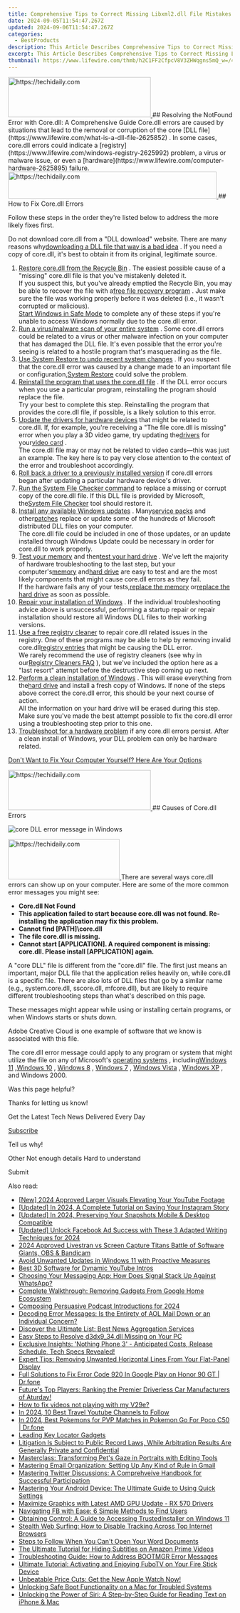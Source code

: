 ```yaml
---
title: Comprehensive Tips to Correct Missing Libxml2.dll File Mistakes
date: 2024-09-05T11:54:47.267Z
updated: 2024-09-06T11:54:47.267Z
categories:
  - BestProducts
description: This Article Describes Comprehensive Tips to Correct Missing Libxml2.dll File Mistakes
excerpt: This Article Describes Comprehensive Tips to Correct Missing Libxml2.dll File Mistakes
thumbnail: https://www.lifewire.com/thmb/h2C1FF2CfpcV8V3ZHWqgns5mQ_w=/400x300/filters:no_upscale():max_bytes(150000):strip_icc():format(webp)/libxml2-dll-error-message-59b2eec103f4020010ffdd24.png
---
```


<!-- affiliate ads begin -->
<a href="https://25home.pxf.io/c/5597632/2123479/16836" target="_top" id="2123479">
  <img src="//a.impactradius-go.com/display-ad/16836-2123479" border="0" alt="https://techidaily.com" width="320" height="90"/>
</a>
<img height="0" width="0" src="https://25home.pxf.io/i/5597632/2123479/16836" style="position:absolute;visibility:hidden;" border="0" />
<!-- affiliate ads end -->
## Resolving the NotFound Error with Core.dll: A Comprehensive Guide
 Core.dll errors are caused by situations that lead to the removal or corruption of the core [DLL file](https://www.lifewire.com/what-is-a-dll-file-2625852) . In some cases, core.dll errors could indicate a [registry](https://www.lifewire.com/windows-registry-2625992) problem, a virus or malware issue, or even a [hardware](https://www.lifewire.com/computer-hardware-2625895) failure.

<!-- affiliate ads begin -->
<a href="https://aligracehair.sjv.io/c/5597632/2115936/19272" target="_top" id="2115936">
  <img src="//a.impactradius-go.com/display-ad/19272-2115936" border="0" alt="https://techidaily.com" width="468" height="60"/>
</a>
<img height="0" width="0" src="https://aligracehair.sjv.io/i/5597632/2115936/19272" style="position:absolute;visibility:hidden;" border="0" />
<!-- affiliate ads end -->
## How to Fix Core.dll Errors

 Follow these steps in the order they're listed below to address the more likely fixes first.

 Do not download core.dll from a "DLL download" website. There are many reasons why[downloading a DLL file that way is a bad idea](https://www.lifewire.com/important-reasons-not-to-download-dll-files-2624455) . If you need a copy of core.dll, it's best to obtain it from its original, legitimate source.

1. [Restore core.dll from the Recycle Bin](https://www.lifewire.com/how-to-restore-deleted-files-from-the-recycle-bin-2624515) . The easiest possible cause of a "missing" core.dll file is that you've mistakenly deleted it.  
 If you suspect this, but you've already emptied the Recycle Bin, you may be able to recover the file with a[free file recovery program](https://www.lifewire.com/free-data-recovery-software-tools-2622893) . Just make sure the file was working properly before it was deleted (i.e., it wasn't corrupted or malicious).  
[Start Windows in Safe Mode](https://www.lifewire.com/how-do-i-start-windows-in-safe-mode-2624480) to complete any of these steps if you're unable to access Windows normally due to the core.dll error.
2. [Run a virus/malware scan of your entire system](https://www.lifewire.com/properly-scan-your-computer-for-viruses-and-other-malware-2624526) . Some core.dll errors could be related to a virus or other malware infection on your computer that has damaged the DLL file. It's even possible that the error you're seeing is related to a hostile program that's masquerading as the file.
3. [Use System Restore to undo recent system changes](https://www.lifewire.com/how-to-use-system-restore-in-windows-2626131) . If you suspect that the core.dll error was caused by a change made to an important file or configuration,[System Restore](https://www.lifewire.com/what-is-system-restore-2626022) could solve the problem.
4. [Reinstall the program that uses the core.dll file](https://www.lifewire.com/what-is-the-proper-way-to-reinstall-a-software-program-2624478) . If the DLL error occurs when you use a particular program, reinstalling the program should replace the file.  
 Try your best to complete this step. Reinstalling the program that provides the core.dll file, if possible, is a likely solution to this error.
5. [Update the drivers for hardware devices](https://www.lifewire.com/how-to-update-drivers-in-windows-2619214) that might be related to core.dll. If, for example, you're receiving a "The file core.dll is missing" error when you play a 3D video game, try updating the[drivers](https://www.lifewire.com/what-is-a-device-driver-2625796) for your[video card](https://www.lifewire.com/what-is-a-video-card-2618161) .  
 The core.dll file may or may not be related to video cards—this was just an example. The key here is to pay very close attention to the context of the error and troubleshoot accordingly.
6. [Roll back a driver to a previously installed version](https://www.lifewire.com/how-to-roll-back-a-driver-in-windows-2619217) if core.dll errors began after updating a particular hardware device's driver.
7. [Run the System File Checker command](https://www.lifewire.com/how-to-use-sfc-scannow-to-repair-windows-system-files-2626161) to replace a missing or corrupt copy of the core.dll file. If this DLL file is provided by Microsoft, the[System File Checker](https://www.lifewire.com/sfc-command-system-file-checker-2626020) tool should restore it.
8. [Install any available Windows updates](https://www.lifewire.com/how-to-check-for-install-windows-updates-2624596) . Many[service packs](https://www.lifewire.com/what-is-a-service-pack-2626010) and other[patches](https://www.lifewire.com/what-is-a-patch-2625960) replace or update some of the hundreds of Microsoft distributed DLL files on your computer.  
 The core.dll file could be included in one of those updates, or an update installed through Windows Update could be necessary in order for core.dll to work properly.
9. [Test your memory](https://www.lifewire.com/free-memory-test-programs-2626178) and then[test your hard drive](https://www.lifewire.com/free-hard-drive-testing-programs-2626183) . We've left the majority of hardware troubleshooting to the last step, but your computer's[memory](https://www.lifewire.com/what-is-random-access-memory-ram-2618159) and[hard drive](https://www.lifewire.com/what-is-a-hard-disk-drive-2618152) are easy to test and are the most likely components that might cause core.dll errors as they fail.  
 If the hardware fails any of your tests,[replace the memory](https://www.lifewire.com/how-to-replace-the-memory-ram-in-a-computer-2626201) or[replace the hard drive](https://www.lifewire.com/how-to-replace-a-hard-drive-2626200) as soon as possible.
10. [Repair your installation of Windows](https://www.lifewire.com/how-do-i-automatically-repair-windows-problems-2624907) . If the individual troubleshooting advice above is unsuccessful, performing a startup repair or repair installation should restore all Windows DLL files to their working versions.
11. [Use a free registry cleaner](https://www.lifewire.com/free-registry-cleaners-2626176) to repair core.dll related issues in the registry. One of these programs may be able to help by removing invalid core.dll[registry entries](https://www.lifewire.com/what-is-a-registry-key-2625999) that might be causing the DLL error.  
 We rarely recommend the use of registry cleaners (see why in our[Registry Cleaners FAQ](https://www.lifewire.com/registry-cleaner-faq-2625124) ), but we've included the option here as a "last resort" attempt before the destructive step coming up next.
12. [Perform a clean installation of Windows](https://www.lifewire.com/how-to-clean-install-windows-2624904) . This will erase everything from the[hard drive](https://www.lifewire.com/what-is-a-hard-disk-drive-2618152) and install a fresh copy of Windows. If none of the steps above correct the core.dll error, this should be your next course of action.  
 All the information on your hard drive will be erased during this step. Make sure you've made the best attempt possible to fix the core.dll error using a troubleshooting step prior to this one.
13. [Troubleshoot for a hardware problem](https://www.lifewire.com/fix-a-dll-issue-caused-by-a-hardware-problem-2624493) if any core.dll errors persist. After a clean install of Windows, your DLL problem can only be hardware related.

[Don't Want to Fix Your Computer Yourself? Here Are Your Options](https://www.lifewire.com/how-do-i-get-my-computer-fixed-2625167)

<!-- affiliate ads begin -->
<a href="https://wigfever.sjv.io/c/5597632/2014857/22899" target="_top" id="2014857">
  <img src="//a.impactradius-go.com/display-ad/22899-2014857" border="0" alt="https://techidaily.com" width="320" height="90"/>
</a>
<img height="0" width="0" src="https://wigfever.sjv.io/i/5597632/2014857/22899" style="position:absolute;visibility:hidden;" border="0" />
<!-- affiliate ads end -->
## Causes of Core.dll Errors

![core DLL error message in Windows](https://www.lifewire.com/thmb/4CzfTsaLQYHN32Vx8k0hNjrfMS8=/1500x0/filters:no_upscale():max_bytes(150000):strip_icc():format(webp)/core-dll-error-message-5ab3bf728e1b6e00379ec776.png)

<!-- affiliate ads begin -->
<a href="https://aligracehair.sjv.io/c/5597632/2135368/19272" target="_top" id="2135368">
  <img src="//a.impactradius-go.com/display-ad/19272-2135368" border="0" alt="https://techidaily.com" width="250" height="90"/>
</a>
<img height="0" width="0" src="https://aligracehair.sjv.io/i/5597632/2135368/19272" style="position:absolute;visibility:hidden;" border="0" />
<!-- affiliate ads end -->
 There are several ways core.dll errors can show up on your computer. Here are some of the more common error messages you might see:

* **Core.dll Not Found**
* **This application failed to start because core.dll was not found. Re-installing the application may fix this problem.**
* **Cannot find \[PATH\]\\core.dll**
* **The file core.dll is missing.**
* **Cannot start \[APPLICATION\]. A required component is missing: core.dll. Please install \[APPLICATION\] again.**

 A "core DLL" file is different from the "core.dll" file. The first just means an important, major DLL file that the application relies heavily on, while core.dll is a specific file. There are also lots of DLL files that go by a similar name (e.g., system.core.dll, sscore.dll, mfcore.dll), but are likely to require different troubleshooting steps than what's described on this page.

 These messages might appear while using or installing certain programs, or when Windows starts or shuts down.

 Adobe Creative Cloud is one example of software that we know is associated with this file.

 The core.dll error message could apply to any program or system that might utilize the file on any of Microsoft's [operating systems](https://www.lifewire.com/operating-systems-2625912) , including[Windows 11](https://www.lifewire.com/windows-11-5188930) ,[Windows 10](https://www.lifewire.com/windows-10-2626217) , [Windows 8](https://www.lifewire.com/windows-8-2626235) , [Windows 7](https://www.lifewire.com/windows-7-2626265) , [Windows Vista](https://www.lifewire.com/windows-vista-2626311) , [Windows XP](https://www.lifewire.com/windows-xp-2626354) , and Windows 2000.

Was this page helpful?

Thanks for letting us know!

 Get the Latest Tech News Delivered Every Day

[Subscribe](https://www.lifewire.com/#)

Tell us why!

 Other  Not enough details  Hard to understand

 Submit

<ins class="adsbygoogle"
     style="display:block"
     data-ad-format="autorelaxed"
     data-ad-client="ca-pub-7571918770474297"
     data-ad-slot="1223367746"></ins>



<ins class="adsbygoogle"
     style="display:block"
     data-ad-client="ca-pub-7571918770474297"
     data-ad-slot="8358498916"
     data-ad-format="auto"
     data-full-width-responsive="true"></ins>

<span class="atpl-alsoreadstyle">Also read:</span>
<div><ul>
<li><a href="https://fox-helps.techidaily.com/new-2024-approved-larger-visuals-elevating-your-youtube-footage/"><u>[New] 2024 Approved  Larger Visuals  Elevating Your YouTube Footage</u></a></li>
<li><a href="https://instagram-clips.techidaily.com/updated-in-2024-a-complete-tutorial-on-saving-your-instagram-story/"><u>[Updated] In 2024, A Complete Tutorial on Saving Your Instagram Story</u></a></li>
<li><a href="https://snapchat-videos.techidaily.com/updated-in-2024-preserving-your-snapshots-mobile-and-desktop-compatible/"><u>[Updated] In 2024, Preserving Your Snapshots  Mobile & Desktop Compatible</u></a></li>
<li><a href="https://facebook-video-files.techidaily.com/updated-unlock-facebook-ad-success-with-these-3-adapted-writing-techniques-for-2024/"><u>[Updated] Unlock Facebook Ad Success with These 3 Adapted Writing Techniques for 2024</u></a></li>
<li><a href="https://remote-screen-capture.techidaily.com/2024-approved-livestran-vs-screen-capture-titans-battle-of-software-giants-obs-and-bandicam/"><u>2024 Approved  Livestran vs Screen Capture Titans  Battle of Software Giants, OBS & Bandicam</u></a></li>
<li><a href="https://win11-tips.techidaily.com/avoid-unwanted-updates-in-windows-11-with-proactive-measures/"><u>Avoid Unwanted Updates in Windows 11 with Proactive Measures</u></a></li>
<li><a href="https://youtube-sure.techidaily.com/3d-software-for-dynamic-youtube-intros/"><u>Best 3D Software for Dynamic YouTube Intros</u></a></li>
<li><a href="https://techtrends.techidaily.com/choosing-your-messaging-app-how-does-signal-stack-up-against-whatsapp/"><u>Choosing Your Messaging App: How Does Signal Stack Up Against WhatsApp?</u></a></li>
<li><a href="https://techtrends.techidaily.com/complete-walkthrough-removing-gadgets-from-google-home-ecosystem/"><u>Complete Walkthrough: Removing Gadgets From Google Home Ecosystem</u></a></li>
<li><a href="https://extra-resources.techidaily.com/composing-persuasive-podcast-introductions-for-2024/"><u>Composing Persuasive Podcast Introductions for 2024</u></a></li>
<li><a href="https://techtrends.techidaily.com/decoding-error-messages-is-the-entirety-of-aol-mail-down-or-an-individual-concern/"><u>Decoding Error Messages: Is the Entirety of AOL Mail Down or an Individual Concern?</u></a></li>
<li><a href="https://techtrends.techidaily.com/discover-the-ultimate-list-best-news-aggregation-services/"><u>Discover the Ultimate List: Best News Aggregation Services</u></a></li>
<li><a href="https://techno-recovery.techidaily.com/easy-steps-to-resolve-d3dx934dll-missing-on-your-pc/"><u>Easy Steps to Resolve d3dx9_34.dll Missing on Your PC</u></a></li>
<li><a href="https://techtrends.techidaily.com/exclusive-insights-nothing-phone-3-anticipated-costs-release-schedule-tech-specs-revealed/"><u>Exclusive Insights: 'Nothing Phone 3' - Anticipated Costs, Release Schedule, Tech Specs Revealed!</u></a></li>
<li><a href="https://techtrends.techidaily.com/expert-tips-removing-unwanted-horizontal-lines-from-your-flat-panel-display/"><u>Expert Tips: Removing Unwanted Horizontal Lines From Your Flat-Panel Display</u></a></li>
<li><a href="https://howto.techidaily.com/full-solutions-to-fix-error-code-920-in-google-play-on-honor-90-gt-drfone-by-drfone-fix-android-problems-fix-android-problems/"><u>Full Solutions to Fix Error Code 920 In Google Play on Honor 90 GT | Dr.fone</u></a></li>
<li><a href="https://techtrends.techidaily.com/futures-top-players-ranking-the-premier-driverless-car-manufacturers-of-aturday/"><u>Future's Top Players: Ranking the Premier Driverless Car Manufacturers of Aturday!</u></a></li>
<li><a href="https://blog-min.techidaily.com/how-to-fix-videos-not-playing-with-my-v29e-by-stellar-video-repair-mobile-video-repair/"><u>How to fix videos not playing with my V29e?</u></a></li>
<li><a href="https://youtube-videos.techidaily.com/in-2024-10-best-travel-youtube-channels-to-follow/"><u>In 2024, 10 Best Travel Youtube Channels to Follow</u></a></li>
<li><a href="https://pokemon-go-android.techidaily.com/in-2024-best-pokemons-for-pvp-matches-in-pokemon-go-for-poco-c50-drfone-by-drfone-virtual-android/"><u>In 2024, Best Pokemons for PVP Matches in Pokemon Go For Poco C50 | Dr.fone</u></a></li>
<li><a href="https://techtrends.techidaily.com/leading-key-locator-gadgets/"><u>Leading Key Locator Gadgets</u></a></li>
<li><a href="https://driver-download.techidaily.com/litigation-is-subject-to-public-record-laws-while-arbitration-results-are-generally-private-and-confidential/"><u>Litigation Is Subject to Public Record Laws, While Arbitration Results Are Generally Private and Confidential</u></a></li>
<li><a href="https://techtrends.techidaily.com/masterclass-transforming-pets-gaze-in-portraits-with-editing-tools/"><u>Masterclass: Transforming Pet's Gaze in Portraits with Editing Tools</u></a></li>
<li><a href="https://techtrends.techidaily.com/mastering-email-organization-setting-up-any-kind-of-rule-in-gmail/"><u>Mastering Email Organization: Setting Up Any Kind of Rule in Gmail</u></a></li>
<li><a href="https://techtrends.techidaily.com/mastering-twitter-discussions-a-comprehveive-handbook-for-successful-participation/"><u>Mastering Twitter Discussions: A Comprehveive Handbook for Successful Participation</u></a></li>
<li><a href="https://techtrends.techidaily.com/mastering-your-android-device-the-ultimate-guide-to-using-quick-settings/"><u>Mastering Your Android Device: The Ultimate Guide to Using Quick Settings</u></a></li>
<li><a href="https://driver-install.techidaily.com/maximize-graphics-with-latest-amd-gpu-update-rx-570-drivers/"><u>Maximize Graphics with Latest AMD GPU Update - RX 570 Drivers</u></a></li>
<li><a href="https://techtrends.techidaily.com/navigating-fb-with-ease-6-simple-methods-to-find-users/"><u>Navigating FB with Ease: 6 Simple Methods to Find Users</u></a></li>
<li><a href="https://techtrends.techidaily.com/obtaining-control-a-guide-to-accessing-trustedinstaller-on-windows-11/"><u>Obtaining Control: A Guide to Accessing TrustedInstaller on Windows 11</u></a></li>
<li><a href="https://techtrends.techidaily.com/stealth-web-surfing-how-to-disable-tracking-across-top-internet-browsers/"><u>Stealth Web Surfing: How to Disable Tracking Across Top Internet Browsers</u></a></li>
<li><a href="https://techtrends.techidaily.com/steps-to-follow-when-you-cant-open-your-word-documents/"><u>Steps to Follow When You Can't Open Your Word Documents</u></a></li>
<li><a href="https://techtrends.techidaily.com/the-ultimate-tutorial-for-hiding-subtitles-on-amazon-prime-videos/"><u>The Ultimate Tutorial for Hiding Subtitles on Amazon Prime Videos</u></a></li>
<li><a href="https://techtrends.techidaily.com/troubleshooting-guide-how-to-address-bootmgr-error-messages/"><u>Troubleshooting Guide: How to Address BOOTMGR Error Messages</u></a></li>
<li><a href="https://techtrends.techidaily.com/ultimate-tutorial-activating-and-enjoying-fubotv-on-your-fire-stick-device/"><u>Ultimate Tutorial: Activating and Enjoying FuboTV on Your Fire Stick Device</u></a></li>
<li><a href="https://techtrends.techidaily.com/unbeatable-price-cuts-get-the-new-apple-watch-now/"><u>Unbeatable Price Cuts: Get the New Apple Watch Now!</u></a></li>
<li><a href="https://techtrends.techidaily.com/unlocking-safe-boot-functionality-on-a-mac-for-troubled-systems/"><u>Unlocking Safe Boot Functionality on a Mac for Troubled Systems</u></a></li>
<li><a href="https://techtrends.techidaily.com/unlocking-the-power-of-siri-a-step-by-step-guide-for-reading-text-on-iphone-and-mac/"><u>Unlocking the Power of Siri: A Step-by-Step Guide for Reading Text on iPhone & Mac</u></a></li>
</ul></div>
